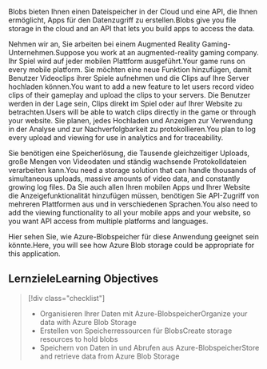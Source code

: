 <span data-ttu-id="c1ae8-101">Blobs bieten Ihnen einen Dateispeicher in der Cloud und eine API, die Ihnen ermöglicht, Apps für den Datenzugriff zu erstellen.</span><span class="sxs-lookup"><span data-stu-id="c1ae8-101">Blobs give you file storage in the cloud and an API that lets you build apps to access the data.</span></span>

<span data-ttu-id="c1ae8-102">Nehmen wir an, Sie arbeiten bei einem Augmented Reality Gaming-Unternehmen.</span><span class="sxs-lookup"><span data-stu-id="c1ae8-102">Suppose you work at an augmented-reality gaming company.</span></span> <span data-ttu-id="c1ae8-103">Ihr Spiel wird auf jeder mobilen Plattform ausgeführt.</span><span class="sxs-lookup"><span data-stu-id="c1ae8-103">Your game runs on every mobile platform.</span></span> <span data-ttu-id="c1ae8-104">Sie möchten eine neue Funktion hinzufügen, damit Benutzer Videoclips ihrer Spiele aufnehmen und die Clips auf Ihre Server hochladen können.</span><span class="sxs-lookup"><span data-stu-id="c1ae8-104">You want to add a new feature to let users record video clips of their gameplay and upload the clips to your servers.</span></span> <span data-ttu-id="c1ae8-105">Die Benutzer werden in der Lage sein, Clips direkt im Spiel oder auf Ihrer Website zu betrachten.</span><span class="sxs-lookup"><span data-stu-id="c1ae8-105">Users will be able to watch clips directly in the game or through your website.</span></span> <span data-ttu-id="c1ae8-106">Sie planen, jedes Hochladen und Anzeigen zur Verwendung in der Analyse und zur Nachverfolgbarkeit zu protokollieren.</span><span class="sxs-lookup"><span data-stu-id="c1ae8-106">You plan to log every upload and viewing for use in analytics and for traceability.</span></span> 

<span data-ttu-id="c1ae8-107">Sie benötigen eine Speicherlösung, die Tausende gleichzeitiger Uploads, große Mengen von Videodaten und ständig wachsende Protokolldateien verarbeiten kann.</span><span class="sxs-lookup"><span data-stu-id="c1ae8-107">You need a storage solution that can handle thousands of simultaneous uploads, massive amounts of video data, and constantly growing log files.</span></span> <span data-ttu-id="c1ae8-108">Da Sie auch allen Ihren mobilen Apps und Ihrer Website die Anzeigefunktionalität hinzufügen müssen, benötigen Sie API-Zugriff von mehreren Plattformen aus und in verschiedenen Sprachen.</span><span class="sxs-lookup"><span data-stu-id="c1ae8-108">You also need to add the viewing functionality to all your mobile apps and your website, so you want API access from multiple platforms and languages.</span></span>

<span data-ttu-id="c1ae8-109">Hier sehen Sie, wie Azure-Blobspeicher für diese Anwendung geeignet sein könnte.</span><span class="sxs-lookup"><span data-stu-id="c1ae8-109">Here, you will see how Azure Blob storage could be appropriate for this application.</span></span>

## <a name="learning-objectives"></a><span data-ttu-id="c1ae8-110">Lernziele</span><span class="sxs-lookup"><span data-stu-id="c1ae8-110">Learning Objectives</span></span>
> [!div class="checklist"]
> * <span data-ttu-id="c1ae8-111">Organisieren Ihrer Daten mit Azure-Blobspeicher</span><span class="sxs-lookup"><span data-stu-id="c1ae8-111">Organize your data with Azure Blob Storage</span></span>
> * <span data-ttu-id="c1ae8-112">Erstellen von Speicherressourcen für Blobs</span><span class="sxs-lookup"><span data-stu-id="c1ae8-112">Create storage resources to hold blobs</span></span>
> * <span data-ttu-id="c1ae8-113">Speichern von Daten in und Abrufen aus Azure-Blobspeicher</span><span class="sxs-lookup"><span data-stu-id="c1ae8-113">Store and retrieve data from Azure Blob Storage</span></span>
